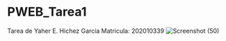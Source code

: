 # PWEB_Tarea1
Tarea de Yaher E. Hichez Garcia Matricula: 202010339
![Screenshot (50)](https://user-images.githubusercontent.com/63733274/151076308-e32e11af-9e4e-4a48-b0ae-723160d13f99.png)
